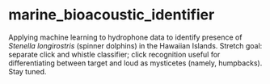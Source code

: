 # marine_bioacoustic_identifier

Applying machine learning to hydrophone data to identify presence of _Stenella longirostris_ (spinner dolphins) in the Hawaiian Islands. 
Stretch goal: separate click and whistle classifier; click recognition useful for differentiating between target and loud as mysticetes (namely, humpbacks).
Stay tuned.
